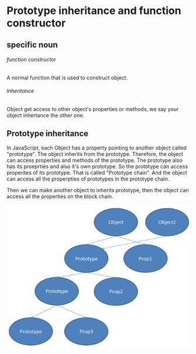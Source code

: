 # Prototype inheritance and function constructor

## specific noun

###### function constructor

A normal function that is used to construct object.

###### Inheritance

Object get access to other object's properties or methods, we say your object inhertance the other one.

## Prototype inheritance

In JavaScript, each Object has a property pointing to another object called "prototype". The object inherits from the prototype. Therefore, the object can access properties and methods of the prototype. The prototype also has its proeprties and also it's own prototype. So the prototype can access properites of its prototype. That is called "Prototype chain". And the object can access all the properpties of prototypes in the prototype chain.

Then we can make another object to inherits prototype, then the object can access all the properties on the block chain.

![](./prototypal-inherit.png)

